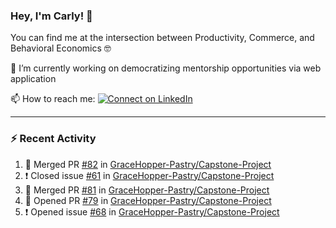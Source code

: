 ### Hey, I'm Carly! 👋

You can find me at the intersection between Productivity, Commerce, and Behavioral Economics 🤓

🔭 I’m currently working on democratizing mentorship opportunities via web application 

📫 How to reach me:
[![Connect on LinkedIn](https://img.shields.io/badge/--linkedin?label=LinkedIn&logo=LinkedIn&style=social)](https://www.linkedin.com/in/carlysandler)

---
### :zap: Recent Activity

<!--START_SECTION:activity-->
1. 🎉 Merged PR [#82](https://github.com/GraceHopper-Pastry/Capstone-Project/pull/82) in [GraceHopper-Pastry/Capstone-Project](https://github.com/GraceHopper-Pastry/Capstone-Project)
2. ❗️ Closed issue [#61](https://github.com/GraceHopper-Pastry/Capstone-Project/issues/61) in [GraceHopper-Pastry/Capstone-Project](https://github.com/GraceHopper-Pastry/Capstone-Project)
3. 🎉 Merged PR [#81](https://github.com/GraceHopper-Pastry/Capstone-Project/pull/81) in [GraceHopper-Pastry/Capstone-Project](https://github.com/GraceHopper-Pastry/Capstone-Project)
4. 💪 Opened PR [#79](https://github.com/GraceHopper-Pastry/Capstone-Project/pull/79) in [GraceHopper-Pastry/Capstone-Project](https://github.com/GraceHopper-Pastry/Capstone-Project)
5. ❗️ Opened issue [#68](https://github.com/GraceHopper-Pastry/Capstone-Project/issues/68) in [GraceHopper-Pastry/Capstone-Project](https://github.com/GraceHopper-Pastry/Capstone-Project)
<!--END_SECTION:activity-->

